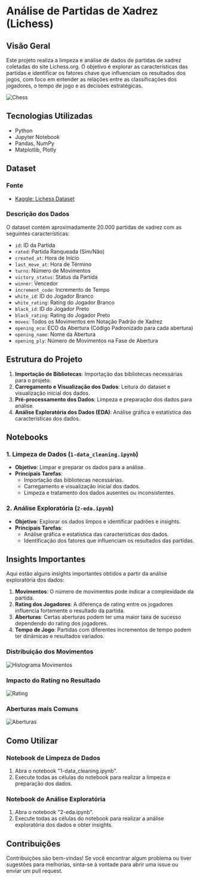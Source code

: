 # Análise de Partidas de Xadrez (Lichess)

## Visão Geral
Este projeto realiza a limpeza e análise de dados de partidas de xadrez coletadas do site Lichess.org. O objetivo é explorar as características das partidas e identificar os fatores chave que influenciam os resultados dos jogos, com foco em entender as relações entre as classificações dos jogadores, o tempo de jogo e as decisões estratégicas.

![Chess](figures/chess.png)  <!-- Adicione uma imagem relevante do seu projeto aqui -->

## Tecnologias Utilizadas
- Python
- Jupyter Notebook
- Pandas, NumPy
- Matplotlib, Plotly

## Dataset
### Fonte
- [Kaggle: Lichess Dataset](https://www.kaggle.com/datasets/datasnaek/chess/data)

### Descrição dos Dados
O dataset contém aproximadamente 20.000 partidas de xadrez com as seguintes características:

- `id`: ID da Partida
- `rated`: Partida Ranqueada (Sim/Não)
- `created_at`: Hora de Início
- `last_move_at`: Hora de Término
- `turns`: Número de Movimentos
- `victory_status`: Status da Partida
- `winner`: Vencedor
- `increment_code`: Incremento de Tempo
- `white_id`: ID do Jogador Branco
- `white_rating`: Rating do Jogador Branco
- `black_id`: ID do Jogador Preto
- `black_rating`: Rating do Jogador Preto
- `moves`: Todos os Movimentos em Notação Padrão de Xadrez
- `opening_eco`: ECO da Abertura (Código Padronizado para cada abertura)
- `opening_name`: Nome da Abertura
- `opening_ply`: Número de Movimentos na Fase de Abertura

## Estrutura do Projeto
1. **Importação de Bibliotecas**: Importação das bibliotecas necessárias para o projeto.
2. **Carregamento e Visualização dos Dados**: Leitura do dataset e visualização inicial dos dados.
3. **Pré-processamento dos Dados**: Limpeza e preparação dos dados para análise.
4. **Análise Exploratória dos Dados (EDA)**: Análise gráfica e estatística das características dos dados.

## Notebooks
### 1. Limpeza de Dados (`1-data_cleaning.ipynb`)
- **Objetivo**: Limpar e preparar os dados para a análise.
- **Principais Tarefas**:
  - Importação das bibliotecas necessárias.
  - Carregamento e visualização inicial dos dados.
  - Limpeza e tratamento dos dados ausentes ou inconsistentes.

### 2. Análise Exploratória (`2-eda.ipynb`)
- **Objetivo**: Explorar os dados limpos e identificar padrões e insights.
- **Principais Tarefas**:
  - Análise gráfica e estatística das características dos dados.
  - Identificação dos fatores que influenciam os resultados das partidas.

## Insights Importantes
Aqui estão alguns insights importantes obtidos a partir da análise exploratória dos dados:

1. **Movimentos**: O número de movimentos pode indicar a complexidade da partida.
2. **Rating dos Jogadores**: A diferença de rating entre os jogadores influencia fortemente o resultado da partida.
3. **Aberturas**: Certas aberturas podem ter uma maior taxa de sucesso dependendo do rating dos jogadores.
4. **Tempo de Jogo**: Partidas com diferentes incrementos de tempo podem ter dinâmicas e resultados variados.

### Distribuição dos Movimentos

![Histograma Movimentos](figures/hist_movimentos.png)

### Impacto do Rating no Resultado

![Rating](figures/rating.png)

### Aberturas mais Comuns

![Aberturas](figures/aberturas.png)

## Como Utilizar
### Notebook de Limpeza de Dados
1. Abra o notebook "1-data_cleaning.ipynb".
2. Execute todas as células do notebook para realizar a limpeza e preparação dos dados.

### Notebook de Análise Exploratória
1. Abra o notebook "2-eda.ipynb".
2. Execute todas as células do notebook para realizar a análise exploratória dos dados e obter insights.

## Contribuições
Contribuições são bem-vindas! Se você encontrar algum problema ou tiver sugestões para melhorias, sinta-se à vontade para abrir uma issue ou enviar um pull request.
